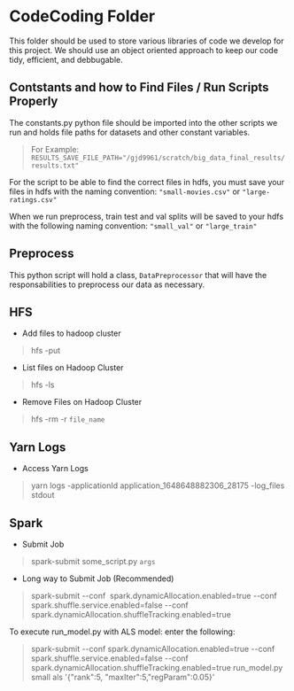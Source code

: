 # CodeCoding Folder

This folder should be used to store various libraries of code we develop for this project. We should use an object oriented approach to keep our code tidy, efficient, and debbugable.

## Contstants and how to Find Files / Run Scripts Properly

The constants.py python file should be imported into the other scripts we run and holds file paths for datasets and other constant variables.
> For Example: `RESULTS_SAVE_FILE_PATH="/gjd9961/scratch/big_data_final_results/results.txt"`

For the script to be able to find the correct files in hdfs, you must save your files in hdfs with the naming convention: `"small-movies.csv"` or `"large-ratings.csv"`

When we run preprocess, train test and val splits will be saved to your hdfs with the following naming convention: `"small_val"` or `"large_train"`

## Preprocess

This python script will hold a class, `DataPreprocessor` that will have the responsabilities to preprocess our data as necessary.

## HFS

- Add files to hadoop cluster

> hfs -put

- List files on Hadoop Cluster

> hfs -ls

- Remove Files on Hadoop Cluster

> hfs -rm -r `file_name`

## Yarn Logs

- Access Yarn Logs

> yarn logs -applicationId application_1648648882306_28175 -log_files stdout

## Spark

- Submit Job

> spark-submit some_script.py `args`

- Long way to Submit Job (Recommended)

> spark-submit --conf  spark.dynamicAllocation.enabled=true --conf spark.shuffle.service.enabled=false --conf spark.dynamicAllocation.shuffleTracking.enabled=true 

To execute run_model.py with ALS model: enter the following:

> spark-submit --conf spark.dynamicAllocation.enabled=true --conf spark.shuffle.service.enabled=false --conf spark.dynamicAllocation.shuffleTracking.enabled=true run_model.py small als '{"rank":5, "maxIter":5,"regParam":0.05}'